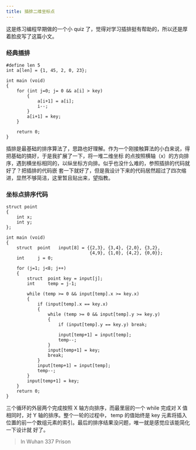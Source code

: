 ```yaml
---
title: 插排二维坐标点
---
```


这是练习编程早期做的一个小 quiz 了，觉得对学习插排挺有帮助的，所以还是厚着脸皮写了这篇小文。

### 经典插排

	#define len 5
	int a[len] = {1, 45, 2, 0, 23};

	int main (void)
	{
		for (int j=0; j= 0 && a[i] > key)
			{
				a[i+1] = a[i];
				i--;
			}
			a[i+1] = key;
		}

		return 0;
	}

插排是最基础的排序算法了，思路也好理解。作为一个刚接触算法的小白来说，得把基础的搞好，于是我扩展了一下，将一堆二维坐标
的点按照横轴（x）的方向排序，遇到横坐标相同的，以纵坐标方向排。似乎也没什么难的，参照插排的代码就好了？把插排的代码嵌
套一下就好了，但是我设计下来的代码居然超过了四次缩进，显然不够简洁，这里暂且贴出来，望指教。

### 坐标点排序代码

	struct point
	{
		int x;
		int y;
	};

	int main (void)
	{
		struct	point	input[8] = {{2,3}, {3,4}, {2,0}, {3,2},
									{4,9}, {1,0}, {4,2}, {0,0}};
		int		j = 0;

		for (j=1; j<8; j++)
		{
			struct	point key = input[j];
			int		temp = j-1;

			while (temp >= 0 && input[temp].x >= key.x)
			{
				if (input[temp].x == key.x)
				{
					while (temp >= 0 && input[temp].y >= key.y)
					{
						if (input[temp].y == key.y) break;

						input[temp+1] = input[temp];
						temp--;
					}
					input[temp+1] = key;
					break;
				}
				input[temp+1] = input[temp];
				temp--;
			}
			input[temp+1] = key;
		}
		return 0;
	}
		
三个循环的外层两个完成按照 X 轴方向排序，而最里层的一个 while 完成对 X 值相同时，对 Y 轴的排序。整个一轮的过程中，
temp 的值始终是 key 元素将插入位置的前一个数组元素的索引。最后的排序结果没问题，唯一就是感觉应该能简化一下设计就
好了。

> In Wuhan 337 Prison
